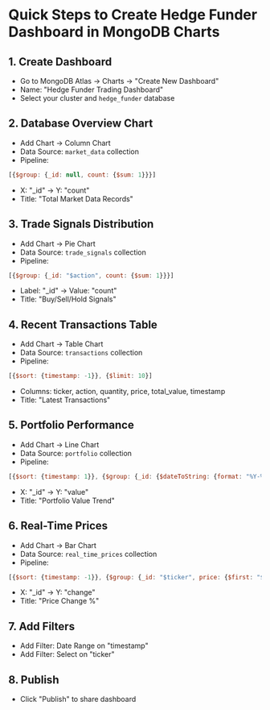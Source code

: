# Quick Steps to Create Hedge Funder Dashboard in MongoDB Charts

## 1. Create Dashboard
- Go to MongoDB Atlas → Charts → "Create New Dashboard"
- Name: "Hedge Funder Trading Dashboard"
- Select your cluster and `hedge_funder` database

## 2. Database Overview Chart
- Add Chart → Column Chart
- Data Source: `market_data` collection
- Pipeline:
```javascript
[{$group: {_id: null, count: {$sum: 1}}}]
```
- X: "_id" → Y: "count"
- Title: "Total Market Data Records"

## 3. Trade Signals Distribution
- Add Chart → Pie Chart
- Data Source: `trade_signals` collection
- Pipeline:
```javascript
[{$group: {_id: "$action", count: {$sum: 1}}}]
```
- Label: "_id" → Value: "count"
- Title: "Buy/Sell/Hold Signals"

## 4. Recent Transactions Table
- Add Chart → Table Chart
- Data Source: `transactions` collection
- Pipeline:
```javascript
[{$sort: {timestamp: -1}}, {$limit: 10}]
```
- Columns: ticker, action, quantity, price, total_value, timestamp
- Title: "Latest Transactions"

## 5. Portfolio Performance
- Add Chart → Line Chart
- Data Source: `portfolio` collection
- Pipeline:
```javascript
[{$sort: {timestamp: 1}}, {$group: {_id: {$dateToString: {format: "%Y-%m-%d", date: "$timestamp"}}, value: {$sum: "$current_value"}}}]
```
- X: "_id" → Y: "value"
- Title: "Portfolio Value Trend"

## 6. Real-Time Prices
- Add Chart → Bar Chart
- Data Source: `real_time_prices` collection
- Pipeline:
```javascript
[{$sort: {timestamp: -1}}, {$group: {_id: "$ticker", price: {$first: "$current_price"}, change: {$first: "$change_percent"}}}]
```
- X: "_id" → Y: "change"
- Title: "Price Change %"

## 7. Add Filters
- Add Filter: Date Range on "timestamp"
- Add Filter: Select on "ticker"

## 8. Publish
- Click "Publish" to share dashboard
